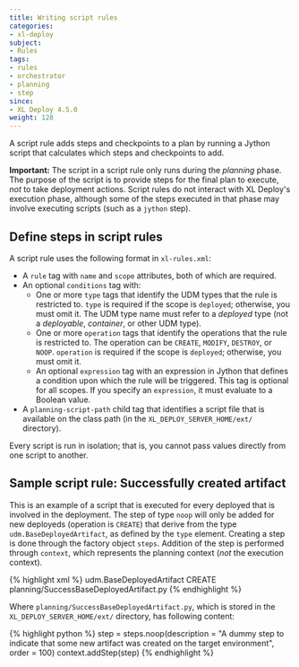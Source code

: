 ```yaml
---
title: Writing script rules
categories:
- xl-deploy
subject:
- Rules
tags:
- rules
- orchestrator
- planning
- step
since:
- XL Deploy 4.5.0
weight: 128
---
```


A script rule adds steps and checkpoints to a plan by running a Jython script that calculates which steps and checkpoints to add.

**Important:** The script in a script rule only runs during the *planning* phase. The purpose of the script is to provide steps for the final plan to execute, *not* to take deployment actions. Script rules do not interact with XL Deploy's execution phase, although some of the steps executed in that phase may involve executing scripts (such as a `jython` step).

## Define steps in script rules

A script rule uses the following format in `xl-rules.xml`:

* A `rule` tag with `name` and `scope` attributes, both of which are required.
* An optional `conditions` tag with:
    * One or more `type` tags that identify the UDM types that the rule is restricted to. `type` is required if the scope is `deployed`; otherwise, you must omit it. The UDM type name must refer to a *deployed* type (not a *deployable*, *container*, or other UDM type).
    * One or more `operation` tags that identify the operations that the rule is restricted to. The operation can be `CREATE`, `MODIFY`, `DESTROY`, or `NOOP`. `operation` is required if the scope is `deployed`; otherwise, you must omit it.
    * An optional `expression` tag with an expression in Jython that defines a condition upon which the rule will be triggered. This tag is optional for all scopes. If you specify an `expression`, it must evaluate to a Boolean value.
* A `planning-script-path` child tag that identifies a script file that is available on the class path (in the `XL_DEPLOY_SERVER_HOME/ext/` directory).

Every script is run in isolation; that is, you cannot pass values directly from one script to another.

## Sample script rule: Successfully created artifact

This is an example of a script that is executed for every deployed that is involved in the deployment. The step of type `noop` will only be added for new deployeds (operation is `CREATE`) that derive from the type `udm.BaseDeployedArtifact`, as defined by the `type` element. Creating a step is done through the factory object `steps`. Addition of the step is performed through `context`, which represents the planning context (*not* the execution context).

{% highlight xml %}
<rules xmlns="http://www.xebialabs.com/xl-deploy/rules">
    <rule name="SuccessBaseDeployedArtifact" scope="deployed">
        <conditions>
            <type>udm.BaseDeployedArtifact</type>
            <operation>CREATE</operation>
        </conditions>
        <planning-script-path>planning/SuccessBaseDeployedArtifact.py</planning-script-path>
    </rule>
{% endhighlight %}

Where `planning/SuccessBaseDeployedArtifact.py`, which is stored in the `XL_DEPLOY_SERVER_HOME/ext/` directory, has following content:

{% highlight python %}
step = steps.noop(description = "A dummy step to indicate that some new artifact was created on the target environment", order = 100)
context.addStep(step)
{% endhighlight %}
